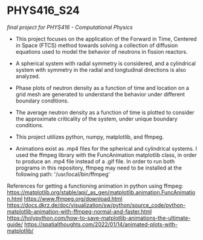 # PHYS416_S24
_final project for PHYS416 - Computational Physics_

* This project focuses on the application of the Forward in Time, Centered in Space (FTCS) method towards solving a collection of diffusion equations used to model the behavior of neutrons in fission reactors.

* A spherical system with radial symmetry is considered, and a cylindrical system with symmetry in the radial and longtudinal directions is also analyzed.

* Phase plots of neutron density as a function of time and location on a grid mesh are generated to understand the behavior under different boundary conditions.

* The average neutron density as a function of time is plotted to consider the approximate criticality of the system, under unique boundary conditions. 

* This project utilizes python, numpy, matplotlib, and ffmpeg. 

* Animations exist as .mp4 files for the spherical and cylindrical systems. I used the ffmpeg library with the FuncAnimation matplotlib class, in order to produce an .mp4 file instead of a .gif file. In order to run both programs in this repository, ffmpeg may need to be installed at the following path: '/usr/local/bin/ffmpeg'

References for getting a functioning animation in python using ffmpeg:
https://matplotlib.org/stable/api/_as_gen/matplotlib.animation.FuncAnimation.html
https://www.ffmpeg.org/download.html
https://docs.dkrz.de/doc/visualization/sw/python/source_code/python-matplotlib-animation-with-ffmpeg-normal-and-faster.html
https://holypython.com/how-to-save-matplotlib-animations-the-ultimate-guide/
https://spatialthoughts.com/2022/01/14/animated-plots-with-matplotlib/
